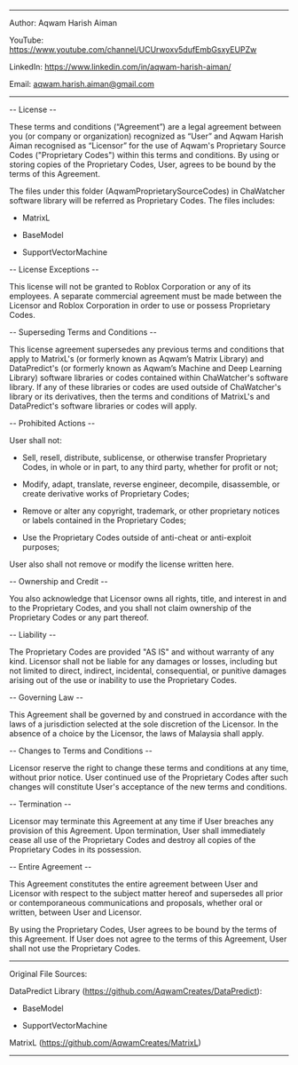 --------------------------------------------------------------------

Author: Aqwam Harish Aiman
	
YouTube: https://www.youtube.com/channel/UCUrwoxv5dufEmbGsxyEUPZw
	
LinkedIn: https://www.linkedin.com/in/aqwam-harish-aiman/

Email: aqwam.harish.aiman@gmail.com

--------------------------------------------------------------------
	
-- License --
	
These terms and conditions (“Agreement”) are a legal agreement between you (or company or organization) recognized as “User” and 
Aqwam Harish Aiman recognised as “Licensor” for the use of Aqwam's Proprietary Source Codes ("Proprietary Codes") within this terms and conditions. 
By using or storing copies of the Proprietary Codes, User, agrees to be bound by the terms of this Agreement.
	
The files under this folder (AqwamProprietarySourceCodes) in ChaWatcher software library will be referred as Proprietary Codes. The files includes:
	
* MatrixL
	
* BaseModel
	
* SupportVectorMachine
	
-- License Exceptions --

This license will not be granted to Roblox Corporation or any of its employees. A separate commercial agreement must be made between the 
Licensor and Roblox Corporation in order to use or possess Proprietary Codes.
	
-- Superseding Terms and Conditions --

This license agreement supersedes any previous terms and conditions that apply to MatrixL's (or formerly known as Aqwam’s Matrix Library) 
and DataPredict's (or formerly known as Aqwam’s Machine and Deep Learning Library) software libraries or codes contained within ChaWatcher's software library. 
If any of these libraries or codes are used outside of ChaWatcher's library or its derivatives, then the terms and conditions of MatrixL's and DataPredict's 
software libraries or codes will apply.
	
-- Prohibited Actions --
	
User shall not:
	
* Sell, resell, distribute, sublicense, or otherwise transfer Proprietary Codes, in whole or in part, to any third party, whether for profit or not;
	
* Modify, adapt, translate, reverse engineer, decompile, disassemble, or create derivative works of Proprietary Codes;
	
* Remove or alter any copyright, trademark, or other proprietary notices or labels contained in the Proprietary Codes;
	
* Use the Proprietary Codes outside of anti-cheat or anti-exploit purposes;
	
User also shall not remove or modify the license written here.
	
-- Ownership and Credit --
	
You also acknowledge that Licensor owns all rights, title, and interest in and to the Proprietary Codes, and you shall not claim ownership of the Proprietary Codes or any part thereof.
	
-- Liability --
	
The Proprietary Codes are provided "AS IS" and without warranty of any kind. Licensor shall not be liable for any damages or losses, including but not limited to direct,
indirect, incidental, consequential, or punitive damages arising out of the use or inability to use the Proprietary Codes.
	
-- Governing Law --
	
This Agreement shall be governed by and construed in accordance with the laws of a jurisdiction selected at the sole discretion of the Licensor. 
In the absence of a choice by the Licensor, the laws of Malaysia shall apply.
	
-- Changes to Terms and Conditions --
	
Licensor reserve the right to change these terms and conditions at any time, without prior notice. 
User continued use of the Proprietary Codes after such changes will constitute User's acceptance of the new terms and conditions.
	
-- Termination --
	
Licensor may terminate this Agreement at any time if User breaches any provision of this Agreement. Upon termination, 
User shall immediately cease all use of the Proprietary Codes and destroy all copies of the Proprietary Codes in its possession.
	
-- Entire Agreement --
	
This Agreement constitutes the entire agreement between User and Licensor with respect to the subject matter hereof and supersedes all prior 
or contemporaneous communications and proposals, whether oral or written, between User and Licensor.

By using the Proprietary Codes, User agrees to be bound by the terms of this Agreement. 
If User does not agree to the terms of this Agreement, User shall not use the Proprietary Codes.
	
--------------------------------------------------------------------
	
Original File Sources:
	
DataPredict Library (https://github.com/AqwamCreates/DataPredict):
	
* BaseModel
	
* SupportVectorMachine
	
MatrixL (https://github.com/AqwamCreates/MatrixL)
	
--------------------------------------------------------------------
